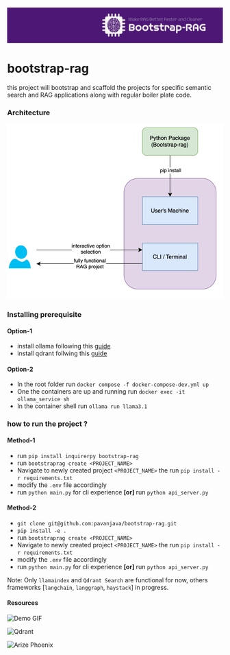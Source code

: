 ![Banner](https://raw.githubusercontent.com/pavanjava/bootstrap-rag/refs/heads/main/assets/bootstrap-rag.png)
# bootstrap-rag
this project will bootstrap and scaffold the projects for specific semantic search and RAG applications along with regular boiler plate code.

### Architecture
![Arch](assets/architecture.png)

### Installing prerequisite
#### Option-1
- install ollama following this [guide](https://ollama.com/download)
- install qdrant follwing this [guide](https://qdrant.tech/documentation/guides/installation/)
#### Option-2
- In the root folder run `docker compose -f docker-compose-dev.yml up`
- One the containers are up and running run `docker exec -it ollama_service sh`
- In the container shell run `ollama run llama3.1`

### how to run the project ?
#### Method-1
- run `pip install inquirerpy bootstrap-rag`
- run `bootstraprag create <PROJECT_NAME>`
- Navigate to newly created project `<PROJECT_NAME>` the run `pip install -r requirements.txt`
- modify the `.env` file accordingly
- run `python main.py` for cli experience
  <b>[or]</b> run `python api_server.py`

#### Method-2
- `git clone git@github.com:pavanjava/bootstrap-rag.git`
- `pip install -e .`
- run `bootstraprag create <PROJECT_NAME>`
- Navigate to newly created project `<PROJECT_NAME>` the run `pip install -r requirements.txt`
- modify the `.env` file accordingly
- run `python main.py` for cli experience
  <b>[or]</b> run `python api_server.py`


Note: Only `llamaindex` and `Qdrant Search` are functional for now, others frameworks [`langchain`, `langgraph`, `haystack`] in progress.

#### Resources

![Demo GIF](https://raw.githubusercontent.com/pavanjava/bootstrap-rag/refs/heads/main/assets/demo.gif)

![Qdrant](https://raw.githubusercontent.com/pavanjava/bootstrap-rag/refs/heads/main/assets/qdrant.png)

![Arize Phoenix](https://raw.githubusercontent.com/pavanjava/bootstrap-rag/refs/heads/main/assets/observability.png)
